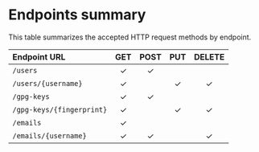 # Endpoints summary

This table summarizes the accepted HTTP request methods by endpoint.

| Endpoint URL              |     GET      |     POST     |     PUT      |    DELETE    |
|:--------------------------|:------------:|:------------:|:------------:|:------------:|
| `/users`                  | $\checkmark$ | $\checkmark$ |              |              |
| `/users/{username}`       | $\checkmark$ |              | $\checkmark$ | $\checkmark$ |              
| `/gpg-keys`               | $\checkmark$ | $\checkmark$ |              |              |
| `/gpg-keys/{fingerprint}` | $\checkmark$ |              | $\checkmark$ | $\checkmark$ |
| `/emails`                 | $\checkmark$ |              |              |              |
| `/emails/{username}`      | $\checkmark$ | $\checkmark$ |              | $\checkmark$ |
